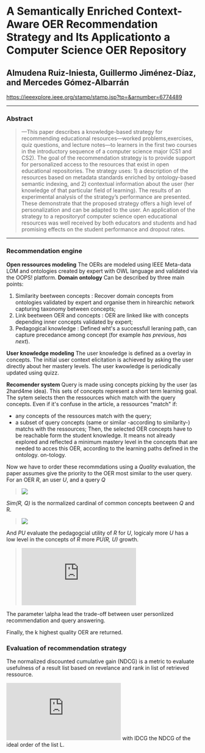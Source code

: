 # A Semantically Enriched Context-Aware OER Recommendation Strategy and Its Applicationto a Computer Science OER Repository
## Almudena Ruiz-Iniesta, Guillermo Jiménez-Díaz, and Mercedes Gómez-Albarrán
https://ieeexplore.ieee.org/stamp/stamp.jsp?tp=&arnumber=6774489
___
### Abstract
> —This paper describes a knowledge-based strategy for recommending educational resources—worked problems,exercises, quiz questions, and lecture notes—to learners in the first two courses in the introductory sequence of a computer science major (CS1 and CS2). The goal of the recommendation strategy is to provide support for personalized access to the resources that exist in open educational repositories. The strategy uses: 1) a description of the resources based on metadata standards enriched by ontology-based semantic indexing, and 2) contextual information about the user (her knowledge of that particular field of learning). The results of an experimental analysis of the strategy’s performance are presented. These demonstrate that the proposed strategy offers a high level of personalization and can be adapted to the user. An application of the strategy to a repositoryof computer science open educational resources was well received by both educators and students and had promising effects on the student performance and dropout rates.
___
### Recommendation engine

**Open ressources modeling**
The OERs are modeled using IEEE Meta-data LOM and ontologies created by expert with OWL language and validated via the OOPS! platform.
**Domain ontology**
Can be described by three main points:
1. Similarity beetween concepts
:   Recover domain concepts from ontologies validated by expert and organise them in hirearchic network capturing taxonomy between concepts;
2. Link beetween OER and concepts
:   OER are linked like with concepts depending inner concepts validated by expert;
3. Pedagogical knowledge
: Defined wht's a successfull leraning path, can capture precedance among concept (for example _has previous_, _has next_).

**User knowledge modeling**
The user knowledge is defined as a overlay in concepts.
The initial user context elicitation is achieved by asking the user directly about her mastery levels. The user kwowledge is periodically updated using quizz.

**Recomender system**
Query is made using concepts picking by the user (as 2hard4me idea). This sets of concepts represent a short term learning goal. The sytem selects then the ressources which match with the query concepts. Even if it's confuse in the article, a ressources "match" if:
- any concepts of the ressources match with the query;
- a subset of query concepts (same or similar -according to similarity-) matchs with the ressources;
Then, the selected OER concepts have to be reachable form the student knowledge. It means not already explored and reflected a minimum mastery level in the concepts that are needed to acces this OER, according to the learning paths defined in the ontology. on-tology.

Now we have to order these recommdations using a _Quality_ evaluation, the paper assumes give the priority to the OER most similar to the user query.
For an OER _R_, an user _U_, and a query _Q_
>![](https://latex.codecogs.com/gif.latex?Quality(R,&space;U,&space;Q)&space;=&space;\frac{1}{\frac{\alpha}{Sim(R,&space;Q)}&plus;\frac{1&space;-&space;\alpha}{PU(R,&space;U)}})

_Sim(R, Q)_ is the normalized cardinal of common concepts beetween _Q_ and R.
>![](https://latex.codecogs.com/gif.latex?Sim(R,&space;Q)&space;=&space;\frac{|\cup&space;Q\cap&space;\cup&space;R|}{\sqrt{|\cup&space;Q|}\sqrt{|\cup&space;R|}})

And _PU_ evaluate the pedagogcial utility of _R_ for _U_, logicaly more _U_ has a low level in the concepts of _R_ more _PU(R, U)_ growth.
>![](https://latex.codecogs.com/gif.latex?PU%28R%2C%20U%29%20%3D1%20-%20normalized%28%5Csum_%7Bc%20%5Cin%20R%7Dlevel%28U%2C%20c%29%29)

The parameter \alpha lead the trade-off between user personlized recommendation and query answering.

Finally, the k highest quality OER are returned.

### Evaluation of recommendation strategy
The normalized discounted cumulative gain (NDCG) is a metric to evaluate usefulness of a result list based on revelance and rank in list of retrieved ressource.

![](https://latex.codecogs.com/gif.latex?NDGC%28k%2C%20L%29%20%3D%20%5Cfrac%7Bscore%28L_1%29%20%5Csum_%7Bi%3D2%7D%5Ek%5Cfrac%7Bscore%28L_i%29%29%7D%7B%5Clog_2%28i%29%7D%7D%7BIDCG%28k%2C%20L%29%7D) with IDCG the NDCG of the ideal order of the list L.

